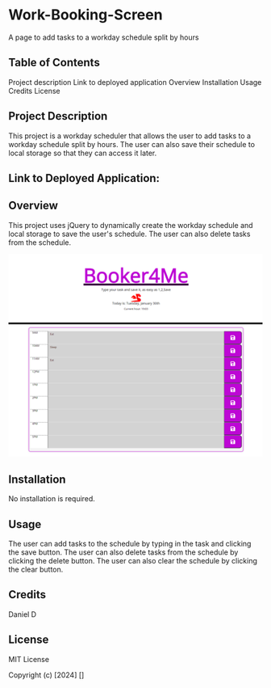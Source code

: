 # Work-Booking-Screen
A page to add tasks to a workday schedule split by hours

## Table of Contents
Project description
Link to deployed application
Overview 
Installation
Usage
Credits
License


## Project Description
This project is a workday scheduler that allows the user to add tasks to a workday schedule split by hours. The user can also save their schedule to local storage so that they can access it later.

## Link to Deployed Application:

## Overview
This project uses jQuery to dynamically create the workday schedule and local storage to save the user's schedule. The user can also delete tasks from the schedule.

![Alt text](image-2.png)

## Installation
No installation is required.

## Usage
The user can add tasks to the schedule by typing in the task and clicking the save button. The user can also delete tasks from the schedule by clicking the delete button. The user can also clear the schedule by clicking the clear button.

## Credits
Daniel D

## License
MIT License 

Copyright (c) [2024] [<Daniel D>]
